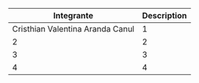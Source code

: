 | Integrante | Description |
| --- | --- |
| Cristhian Valentina Aranda Canul | 1 |
| 2 | 2 |
| 3 | 3 |
| 4 | 4 |
